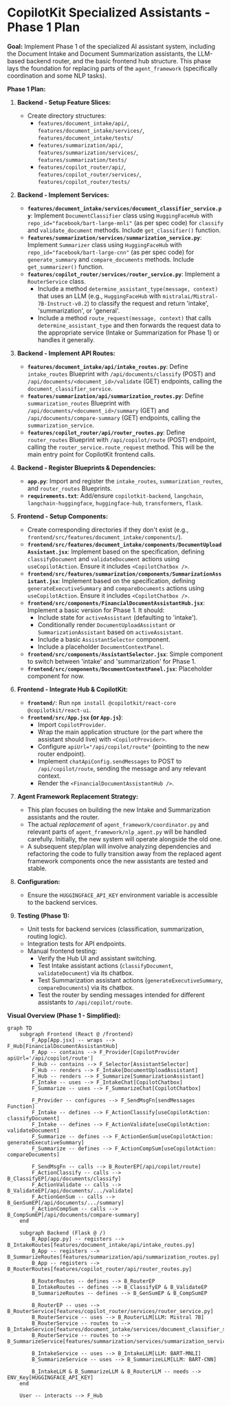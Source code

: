 # CopilotKit Specialized Assistants - Phase 1 Plan

**Goal:** Implement Phase 1 of the specialized AI assistant system, including the Document Intake and Document Summarization assistants, the LLM-based backend router, and the basic frontend hub structure. This phase lays the foundation for replacing parts of the `agent_framework` (specifically coordination and some NLP tasks).

**Phase 1 Plan:**

1.  **Backend - Setup Feature Slices:**
    *   Create directory structures:
        *   `features/document_intake/api/`, `features/document_intake/services/`, `features/document_intake/tests/`
        *   `features/summarization/api/`, `features/summarization/services/`, `features/summarization/tests/`
        *   `features/copilot_router/api/`, `features/copilot_router/services/`, `features/copilot_router/tests/`

2.  **Backend - Implement Services:**
    *   **`features/document_intake/services/document_classifier_service.py`**: Implement `DocumentClassifier` class using `HuggingFaceHub` with `repo_id="facebook/bart-large-mnli"` (as per spec code) for `classify` and `validate_document` methods. Include `get_classifier()` function.
    *   **`features/summarization/services/summarization_service.py`**: Implement `Summarizer` class using `HuggingFaceHub` with `repo_id="facebook/bart-large-cnn"` (as per spec code) for `generate_summary` and `compare_documents` methods. Include `get_summarizer()` function.
    *   **`features/copilot_router/services/router_service.py`**: Implement a `RouterService` class.
        *   Include a method `determine_assistant_type(message, context)` that uses an LLM (e.g., `HuggingFaceHub` with `mistralai/Mistral-7B-Instruct-v0.2`) to classify the request and return 'intake', 'summarization', or 'general'.
        *   Include a method `route_request(message, context)` that calls `determine_assistant_type` and then forwards the request data to the appropriate service (Intake or Summarization for Phase 1) or handles it generally.

3.  **Backend - Implement API Routes:**
    *   **`features/document_intake/api/intake_routes.py`**: Define `intake_routes` Blueprint with `/api/documents/classify` (POST) and `/api/documents/<document_id>/validate` (GET) endpoints, calling the `document_classifier_service`.
    *   **`features/summarization/api/summarization_routes.py`**: Define `summarization_routes` Blueprint with `/api/documents/<document_id>/summary` (GET) and `/api/documents/compare-summary` (GET) endpoints, calling the `summarization_service`.
    *   **`features/copilot_router/api/router_routes.py`**: Define `router_routes` Blueprint with `/api/copilot/route` (POST) endpoint, calling the `router_service.route_request` method. This will be the main entry point for CopilotKit frontend calls.

4.  **Backend - Register Blueprints & Dependencies:**
    *   **`app.py`**: Import and register the `intake_routes`, `summarization_routes`, and `router_routes` Blueprints.
    *   **`requirements.txt`**: Add/ensure `copilotkit-backend`, `langchain`, `langchain-huggingface`, `huggingface-hub`, `transformers`, `flask`.

5.  **Frontend - Setup Components:**
    *   Create corresponding directories if they don't exist (e.g., `frontend/src/features/document_intake/components/`).
    *   **`frontend/src/features/document_intake/components/DocumentUploadAssistant.jsx`**: Implement based on the specification, defining `classifyDocument` and `validateDocument` actions using `useCopilotAction`. Ensure it includes `<CopilotChatbox />`.
    *   **`frontend/src/features/summarization/components/SummarizationAssistant.jsx`**: Implement based on the specification, defining `generateExecutiveSummary` and `compareDocuments` actions using `useCopilotAction`. Ensure it includes `<CopilotChatbox />`.
    *   **`frontend/src/components/FinancialDocumentAssistantHub.jsx`**: Implement a basic version for Phase 1. It should:
        *   Include state for `activeAssistant` (defaulting to 'intake').
        *   Conditionally render `DocumentUploadAssistant` or `SummarizationAssistant` based on `activeAssistant`.
        *   Include a basic `AssistantSelector` component.
        *   Include a placeholder `DocumentContextPanel`.
    *   **`frontend/src/components/AssistantSelector.jsx`**: Simple component to switch between 'intake' and 'summarization' for Phase 1.
    *   **`frontend/src/components/DocumentContextPanel.jsx`**: Placeholder component for now.

6.  **Frontend - Integrate Hub & CopilotKit:**
    *   **`frontend/`**: Run `npm install @copilotkit/react-core @copilotkit/react-ui`.
    *   **`frontend/src/App.jsx` (or `App.js`)**:
        *   Import `CopilotProvider`.
        *   Wrap the main application structure (or the part where the assistant should live) with `<CopilotProvider>`.
        *   Configure `apiUrl="/api/copilot/route"` (pointing to the new router endpoint).
        *   Implement `chatApiConfig.sendMessages` to POST to `/api/copilot/route`, sending the message and any relevant context.
        *   Render the `<FinancialDocumentAssistantHub />`.

7.  **Agent Framework Replacement Strategy:**
    *   This plan focuses on building the new Intake and Summarization assistants and the router.
    *   The actual *replacement* of `agent_framework/coordinator.py` and relevant parts of `agent_framework/nlp_agent.py` will be handled carefully. Initially, the new system will operate alongside the old one.
    *   A subsequent step/plan will involve analyzing dependencies and refactoring the code to fully transition away from the replaced agent framework components once the new assistants are tested and stable.

8.  **Configuration:**
    *   Ensure the `HUGGINGFACE_API_KEY` environment variable is accessible to the backend services.

9.  **Testing (Phase 1):**
    *   Unit tests for backend services (classification, summarization, routing logic).
    *   Integration tests for API endpoints.
    *   Manual frontend testing:
        *   Verify the Hub UI and assistant switching.
        *   Test Intake assistant actions (`classifyDocument`, `validateDocument`) via its chatbox.
        *   Test Summarization assistant actions (`generateExecutiveSummary`, `compareDocuments`) via its chatbox.
        *   Test the router by sending messages intended for different assistants to `/api/copilot/route`.

**Visual Overview (Phase 1 - Simplified):**

```mermaid
graph TD
    subgraph Frontend (React @ /frontend)
        F_App[App.jsx] -- wraps --> F_Hub[FinancialDocumentAssistantHub]
        F_App -- contains --> F_Provider[CopilotProvider apiUrl='/api/copilot/route']
        F_Hub -- contains --> F_Selector[AssistantSelector]
        F_Hub -- renders --> F_Intake[DocumentUploadAssistant]
        F_Hub -- renders --> F_Summarize[SummarizationAssistant]
        F_Intake -- uses --> F_IntakeChat[CopilotChatbox]
        F_Summarize -- uses --> F_SummarizeChat[CopilotChatbox]

        F_Provider -- configures --> F_SendMsgFn[sendMessages Function]
        F_Intake -- defines --> F_ActionClassify[useCopilotAction: classifyDocument]
        F_Intake -- defines --> F_ActionValidate[useCopilotAction: validateDocument]
        F_Summarize -- defines --> F_ActionGenSum[useCopilotAction: generateExecutiveSummary]
        F_Summarize -- defines --> F_ActionCompSum[useCopilotAction: compareDocuments]

        F_SendMsgFn -- calls --> B_RouterEP[/api/copilot/route]
        F_ActionClassify -- calls --> B_ClassifyEP[/api/documents/classify]
        F_ActionValidate -- calls --> B_ValidateEP[/api/documents/.../validate]
        F_ActionGenSum -- calls --> B_GenSumEP[/api/documents/.../summary]
        F_ActionCompSum -- calls --> B_CompSumEP[/api/documents/compare-summary]
    end

    subgraph Backend (Flask @ /)
        B_App[app.py] -- registers --> B_IntakeRoutes[features/document_intake/api/intake_routes.py]
        B_App -- registers --> B_SummarizeRoutes[features/summarization/api/summarization_routes.py]
        B_App -- registers --> B_RouterRoutes[features/copilot_router/api/router_routes.py]

        B_RouterRoutes -- defines --> B_RouterEP
        B_IntakeRoutes -- defines --> B_ClassifyEP & B_ValidateEP
        B_SummarizeRoutes -- defines --> B_GenSumEP & B_CompSumEP

        B_RouterEP -- uses --> B_RouterService[features/copilot_router/services/router_service.py]
        B_RouterService -- uses --> B_RouterLLM[LLM: Mistral 7B]
        B_RouterService -- routes to --> B_IntakeService[features/document_intake/services/document_classifier_service.py]
        B_RouterService -- routes to --> B_SummarizeService[features/summarization/services/summarization_service.py]

        B_IntakeService -- uses --> B_IntakeLLM[LLM: BART-MNLI]
        B_SummarizeService -- uses --> B_SummarizeLLM[LLM: BART-CNN]

        B_IntakeLLM & B_SummarizeLLM & B_RouterLLM -- needs --> ENV_Key[HUGGINGFACE_API_KEY]
    end

    User -- interacts --> F_Hub